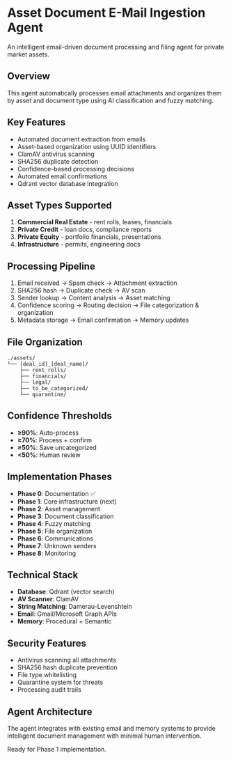 # Asset Document E-Mail Ingestion Agent

An intelligent email-driven document processing and filing agent for private market assets.

## Overview

This agent automatically processes email attachments and organizes them by asset and document type using AI classification and fuzzy matching.

## Key Features

- Automated document extraction from emails
- Asset-based organization using UUID identifiers
- ClamAV antivirus scanning
- SHA256 duplicate detection
- Confidence-based processing decisions
- Automated email confirmations
- Qdrant vector database integration

## Asset Types Supported

1. **Commercial Real Estate** - rent rolls, leases, financials
2. **Private Credit** - loan docs, compliance reports  
3. **Private Equity** - portfolio financials, presentations
4. **Infrastructure** - permits, engineering docs

## Processing Pipeline

1. Email received → Spam check → Attachment extraction
2. SHA256 hash → Duplicate check → AV scan
3. Sender lookup → Content analysis → Asset matching
4. Confidence scoring → Routing decision → File categorization & organization
5. Metadata storage → Email confirmation → Memory updates

## File Organization

```
./assets/
└── [deal_id]_[deal_name]/
    ├── rent_rolls/
    ├── financials/
    ├── legal/
    ├── to_be_categorized/
    └── quarantine/
```

## Confidence Thresholds

- **≥90%**: Auto-process
- **≥70%**: Process + confirm
- **≥50%**: Save uncategorized
- **<50%**: Human review

## Implementation Phases

- **Phase 0**: Documentation ✅
- **Phase 1**: Core infrastructure (next)
- **Phase 2**: Asset management
- **Phase 3**: Document classification
- **Phase 4**: Fuzzy matching
- **Phase 5**: File organization
- **Phase 6**: Communications
- **Phase 7**: Unknown senders
- **Phase 8**: Monitoring

## Technical Stack

- **Database**: Qdrant (vector search)
- **AV Scanner**: ClamAV
- **String Matching**: Damerau-Levenshtein
- **Email**: Gmail/Microsoft Graph APIs
- **Memory**: Procedural + Semantic

## Security Features

- Antivirus scanning all attachments
- SHA256 hash duplicate prevention
- File type whitelisting
- Quarantine system for threats
- Processing audit trails

## Agent Architecture

The agent integrates with existing email and memory systems to provide intelligent document management with minimal human intervention.

Ready for Phase 1 implementation. 
